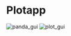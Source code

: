 # Plotapp
![panda_gui](https://user-images.githubusercontent.com/49229516/114275815-977c7580-9a41-11eb-8023-da1685caece5.jpg)
![plot_gui](https://user-images.githubusercontent.com/49229516/114275896-e6c2a600-9a41-11eb-8e91-43b2c5ab050c.jpg)
